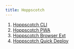 ```yaml
---
title: Hoppscotch
---
```

<script type="text/javascript">(function(w,s){var e=document.createElement("script");e.type="text/javascript";e.async=true;e.src="https://cdn.pagesense.io/js/webally/f2527eebee974243853bcd47b32631f4.js";var x=document.getElementsByTagName("script")[0];x.parentNode.insertBefore(e,x);})(window,"script");</script>

1. [Hoppscotch CLI](cli.md)
2. [Hoppscotch PWA](pwa.md)
3. [Hoppscotch Browser Ext](ext.md)
4. [Hoppscotch Quick Deploy](deploy.md)